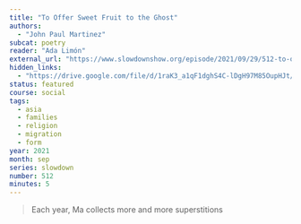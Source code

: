 ```yaml
---
title: "To Offer Sweet Fruit to the Ghost"
authors:
  - "John Paul Martinez"
subcat: poetry
reader: "Ada Limón"
external_url: "https://www.slowdownshow.org/episode/2021/09/29/512-to-offer-sweet-fruit-to-the-ghost"
hidden_links:
  - "https://drive.google.com/file/d/1raK3_a1qF1dghS4C-lDgH97M85OupHJt/view?usp=drivesdk"
status: featured
course: social
tags:
  - asia
  - families
  - religion
  - migration
  - form
year: 2021
month: sep
series: slowdown
number: 512
minutes: 5
---
```


> Each year, Ma collects more and more
superstitions
